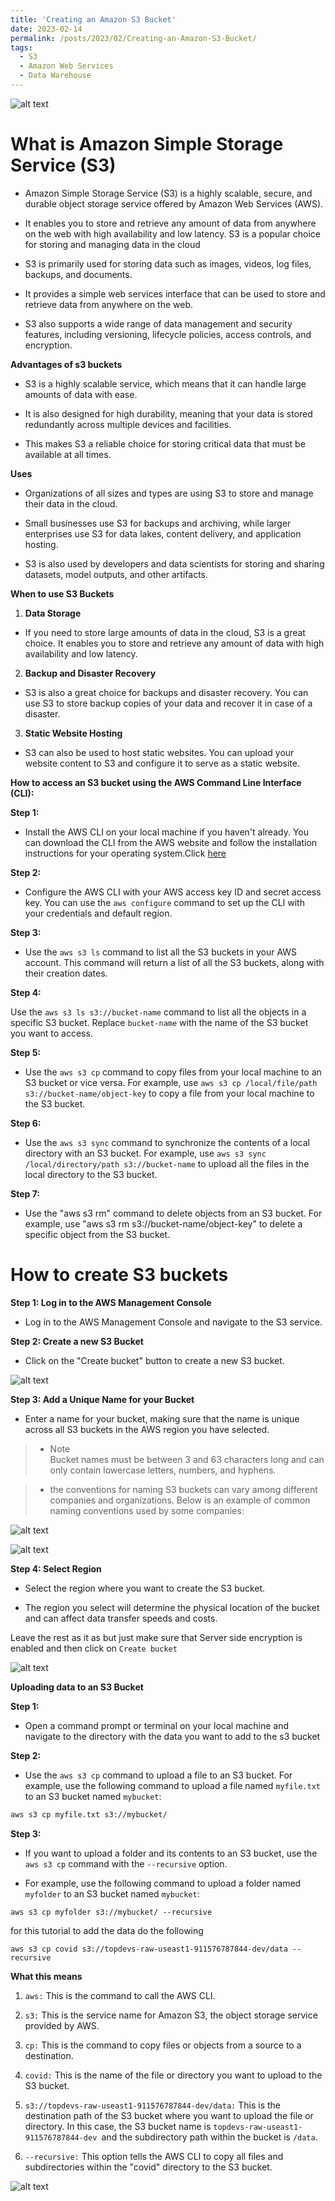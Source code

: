 ```yaml
---
title: 'Creating an Amazon S3 Bucket'
date: 2023-02-14
permalink: /posts/2023/02/Creating-an-Amazon-S3-Bucket/
tags:
  - S3
  - Amazon Web Services
  - Data Warehouse
---
```



![alt text](images/logo.png)

# What is Amazon Simple Storage Service (S3)


* Amazon Simple Storage Service (S3) is a highly scalable, secure, and durable object storage service offered by Amazon Web Services (AWS). 

* It enables you to store and retrieve any amount of data from anywhere on the web with high availability and low latency. S3 is a popular choice for storing and managing data in the cloud

* S3 is primarily used for storing data such as images, videos, log files, backups, and documents. 

* It provides a simple web services interface that can be used to store and retrieve data from anywhere on the web. 

* S3 also supports a wide range of data management and security features, including versioning, lifecycle policies, access controls, and encryption.


**Advantages of s3 buckets**

* S3 is a highly scalable service, which means that it can handle large amounts of data with ease. 

* It is also designed for high durability, meaning that your data is stored redundantly across multiple devices and facilities. 

* This makes S3 a reliable choice for storing critical data that must be available at all times.


**Uses**

* Organizations of all sizes and types are using S3 to store and manage their data in the cloud. 

* Small businesses use S3 for backups and archiving, while larger enterprises use S3 for data lakes, content delivery, and application hosting. 

* S3 is also used by developers and data scientists for storing and sharing datasets, model outputs, and other artifacts.


**When to use S3 Buckets**

1. **Data Storage**

*  If you need to store large amounts of data in the cloud, S3 is a great choice. It enables you to store and retrieve any amount of data with high availability and low latency.

2. **Backup and Disaster Recovery**

*  S3 is also a great choice for backups and disaster recovery. You can use S3 to store backup copies of your data and recover it in case of a disaster.

3. **Static Website Hosting**

* S3 can also be used to host static websites. You can upload your website content to S3 and configure it to serve as a static website.



**How to access an S3 bucket using the AWS Command Line Interface (CLI):**

**Step 1:** 

* Install the AWS CLI on your local machine if you haven't already. You can download the CLI from the AWS website and follow the installation instructions for your operating system.Click [here](https://aws.amazon.com/cli/)

**Step 2:** 

* Configure the AWS CLI with your AWS access key ID and secret access key. You can use the ```aws configure``` command to set up the CLI with your credentials and default region.

**Step 3:**

* Use the `aws s3 ls` command to list all the S3 buckets in your AWS account. This command will return a list of all the S3 buckets, along with their creation dates.


**Step 4:** 

Use the `aws s3 ls s3://bucket-name` command to list all the objects in a specific S3 bucket. Replace `bucket-name` with the name of the S3 bucket you want to access.


**Step 5:** 

* Use the `aws s3 cp` command to copy files from your local machine to an S3 bucket or vice versa. For example, use `aws s3 cp /local/file/path s3://bucket-name/object-key` to copy a file from your local machine to the S3 bucket.


**Step 6:** 

* Use the `aws s3 sync` command to synchronize the contents of a local directory with an S3 bucket. For example, use `aws s3 sync /local/directory/path s3://bucket-name` to upload all the files in the local directory to the S3 bucket.

**Step 7:**

* Use the "aws s3 rm" command to delete objects from an S3 bucket. For example, use "aws s3 rm s3://bucket-name/object-key" to delete a specific object from the S3 bucket.




# How to  create S3  buckets 

**Step 1: Log in to the AWS Management Console** 

* Log in to the AWS Management Console and navigate to the S3 service.



**Step 2: Create a new S3 Bucket** 

* Click on the "Create bucket" button to create a new S3 bucket.

![alt text](images/s3bucket1.png)




**Step 3: Add a Unique Name for your Bucket** 

* Enter a name for your bucket, making sure that the name is unique across all S3 buckets in the AWS region you have selected. 

> * Note <br> 
Bucket names must be between 3 and 63 characters long and can only contain lowercase letters, numbers, and hyphens.

> * the conventions for naming S3 buckets can vary among different companies and organizations. Below is an  example of common naming conventions used by some  companies:

![alt text](images/s3bucket3.png)



![alt text](images/s3bucket2.png)


**Step 4: Select Region** 

* Select the region where you want to create the S3 bucket. 

* The region you select will determine the physical location of the bucket and can affect data transfer speeds and costs.


Leave the rest as it as but just make sure 
that Server side encryption is enabled   and  then click on `Create bucket`

![alt text](images/s3bucket4.png)



**Uploading data to an S3 Bucket**

**Step 1:** 

* Open a command prompt or terminal on your local machine  and navigate to the directory with the data you  want to add to the s3 bucket


**Step 2:** 

* Use the `aws s3 cp` command to upload a file to an S3 bucket. For example, use the following command to upload a file named `myfile.txt` to an S3 bucket named `mybucket`:

```bash
aws s3 cp myfile.txt s3://mybucket/
```

**Step 3:** 

* If you want to upload a folder and its contents to an S3 bucket, use the `aws s3 cp` command with the `--recursive` option. 

* For example, use the following command to upload a folder named `myfolder` to an S3 bucket named `mybucket`:

```
aws s3 cp myfolder s3://mybucket/ --recursive

```

for this tutorial to add the data do the following


```
aws s3 cp covid s3://topdevs-raw-useast1-911576787844-dev/data --recursive
```

**What this means**

1. ``aws:`` This is the command to call the AWS CLI.

2. ``s3:`` This is the service name for Amazon S3, the object storage service provided by AWS.

3. ```cp:``` This is the command to copy files or objects from a source to a destination.

4. `covid:` This is the name of the file or directory you want to upload to the S3 bucket.

5. `s3://topdevs-raw-useast1-911576787844-dev/data:` This is the destination path of the S3 bucket where you want to upload the file or directory. In this case, the S3 bucket name is `topdevs-raw-useast1-911576787844-dev `and the subdirectory path within the bucket is `/data`.

6. `--recursive:` This option tells the AWS CLI to copy all files and subdirectories within the "covid" directory to the S3 bucket.

![alt text](images/s3bucket5.png)

